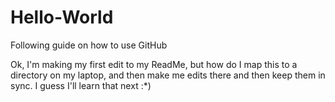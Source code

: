 # Hello-World
Following guide on how to use GitHub

Ok, I'm making my first edit to my ReadMe, but how do I map this to a directory on my laptop, and then make me edits there and then keep them in sync.  I guess I'll learn that next :*)
